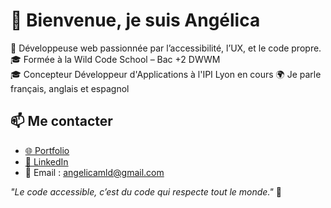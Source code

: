 # 👋 Bienvenue, je suis Angélica

🌱 Développeuse web passionnée par l’accessibilité, l’UX, et le code propre.  
🎓 Formée à la Wild Code School – Bac +2 DWWM  
🎓 Concepteur Développeur d'Applications à l'IPI Lyon en cours
🌍 Je parle français, anglais et espagnol  


## 📫 Me contacter

- [🌐 Portfolio](https://angelica-lazaro-dev.vercel.app)
- [💼 LinkedIn](https://www.linkedin.com/in/angelicamlazarod)
- 📧 Email : angelicamld@gmail.com

_"Le code accessible, c’est du code qui respecte tout le monde."_ 💙
